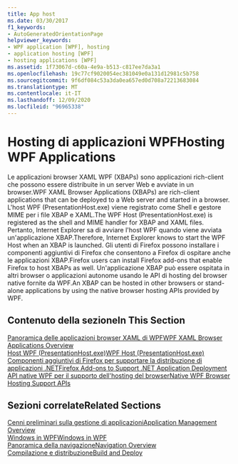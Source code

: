 ```yaml
---
title: App host
ms.date: 03/30/2017
f1_keywords:
- AutoGeneratedOrientationPage
helpviewer_keywords:
- WPF application [WPF], hosting
- application hosting [WPF]
- hosting applications [WPF]
ms.assetid: 1f73067d-c60a-4e9a-b513-c817ee7da3a1
ms.openlocfilehash: 19c77cf9020054ec381049e0a131d12981c5b758
ms.sourcegitcommit: 9f6df084c53a3da0ea657ed0d708a72213683084
ms.translationtype: MT
ms.contentlocale: it-IT
ms.lasthandoff: 12/09/2020
ms.locfileid: "96965338"
---
```

# <a name="hosting-wpf-applications"></a><span data-ttu-id="f0897-102">Hosting di applicazioni WPF</span><span class="sxs-lookup"><span data-stu-id="f0897-102">Hosting WPF Applications</span></span>
<span data-ttu-id="f0897-103">Le applicazioni browser XAML WPF (XBAPs) sono applicazioni rich-client che possono essere distribuite in un server Web e avviate in un browser.</span><span class="sxs-lookup"><span data-stu-id="f0897-103">WPF XAML Browser Applications (XBAPs) are rich-client applications that can be deployed to a Web server and started in a browser.</span></span> <span data-ttu-id="f0897-104">L'host WPF (PresentationHost.exe) viene registrato come Shell e gestore MIME per i file XBAP e XAML.</span><span class="sxs-lookup"><span data-stu-id="f0897-104">The WPF Host (PresentationHost.exe) is registered as the shell and MIME handler for XBAP and XAML files.</span></span> <span data-ttu-id="f0897-105">Pertanto, Internet Explorer sa di avviare l'host WPF quando viene avviata un'applicazione XBAP.</span><span class="sxs-lookup"><span data-stu-id="f0897-105">Therefore, Internet Explorer knows to start the WPF Host when an XBAP is launched.</span></span> <span data-ttu-id="f0897-106">Gli utenti di Firefox possono installare i componenti aggiuntivi di Firefox che consentono a Firefox di ospitare anche le applicazioni XBAP.</span><span class="sxs-lookup"><span data-stu-id="f0897-106">Firefox users can install Firefox add-ons that enable Firefox to host XBAPs as well.</span></span> <span data-ttu-id="f0897-107">Un'applicazione XBAP può essere ospitata in altri browser o applicazioni autonome usando le API di hosting del browser native fornite da WPF.</span><span class="sxs-lookup"><span data-stu-id="f0897-107">An XBAP can be hosted in other browsers or stand-alone applications by using the native browser hosting APIs provided by WPF.</span></span>  
  
## <a name="in-this-section"></a><span data-ttu-id="f0897-108">Contenuto della sezione</span><span class="sxs-lookup"><span data-stu-id="f0897-108">In This Section</span></span>  
 [<span data-ttu-id="f0897-109">Panoramica delle applicazioni browser XAML di WPF</span><span class="sxs-lookup"><span data-stu-id="f0897-109">WPF XAML Browser Applications Overview</span></span>](wpf-xaml-browser-applications-overview.md)  
   [<span data-ttu-id="f0897-110">Host WPF (PresentationHost.exe)</span><span class="sxs-lookup"><span data-stu-id="f0897-110">WPF Host (PresentationHost.exe)</span></span>](wpf-host-presentationhost-exe.md)  
  [<span data-ttu-id="f0897-111">Componenti aggiuntivi di Firefox per supportare la distribuzione di applicazioni .NET</span><span class="sxs-lookup"><span data-stu-id="f0897-111">Firefox Add-ons to Support .NET Application Deployment</span></span>](firefox-add-ons-to-support-net-application-deployment.md)  
  [<span data-ttu-id="f0897-112">API native WPF per il supporto dell'hosting del browser</span><span class="sxs-lookup"><span data-stu-id="f0897-112">Native WPF Browser Hosting Support APIs</span></span>](native-wpf-browser-hosting-support-apis.md)  
  
## <a name="related-sections"></a><span data-ttu-id="f0897-113">Sezioni correlate</span><span class="sxs-lookup"><span data-stu-id="f0897-113">Related Sections</span></span>  
 [<span data-ttu-id="f0897-114">Cenni preliminari sulla gestione di applicazioni</span><span class="sxs-lookup"><span data-stu-id="f0897-114">Application Management Overview</span></span>](application-management-overview.md)  
  [<span data-ttu-id="f0897-115">Windows in WPF</span><span class="sxs-lookup"><span data-stu-id="f0897-115">Windows in WPF</span></span>](windows-in-wpf-applications.md)  
  [<span data-ttu-id="f0897-116">Panoramica della navigazione</span><span class="sxs-lookup"><span data-stu-id="f0897-116">Navigation Overview</span></span>](navigation-overview.md)  
  [<span data-ttu-id="f0897-117">Compilazione e distribuzione</span><span class="sxs-lookup"><span data-stu-id="f0897-117">Build and Deploy</span></span>](building-and-deploying-wpf-applications.md)

